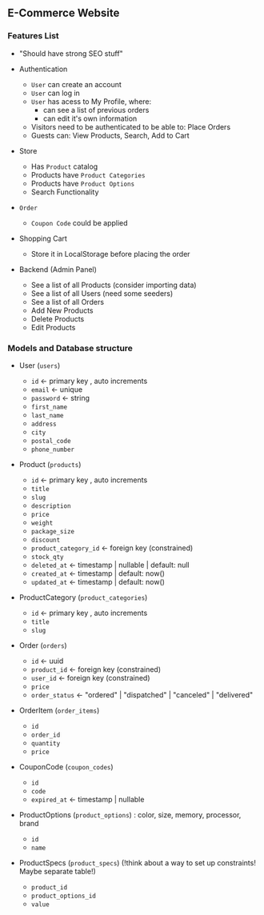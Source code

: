 ## E-Commerce Website

### Features List

- "Should have strong SEO stuff"
- Authentication
    - `User` can create an account
    - `User` can log in
    - `User` has acess to My Profile, where:
        - can see a list of previous orders
        - can edit it's own information
    - Visitors need to be authenticated to be able to: Place Orders
    - Guests can: View Products, Search, Add to Cart
- Store
    - Has `Product` catalog 
    - Products have `Product Categories`
    - Products have `Product Options`
    - Search Functionality

- `Order`
    - `Coupon Code` could be applied
- Shopping Cart
    - Store it in LocalStorage before placing the order
- Backend (Admin Panel)
    - See a list of all Products (consider importing data)
    - See a list of all Users (need some seeders)
    - See a list of all Orders
    - Add New Products
    - Delete Products
    - Edit Products


### Models and Database structure

- User (`users`)
    - `id` <- primary key , auto increments
    - `email` <- unique 
    - `password` <- string
    - `first_name`
    - `last_name`
    - `address`
    - `city`
    - `postal_code`
    - `phone_number`

- Product (`products`)
    - `id` <- primary key , auto increments
    - `title`
    - `slug`
    - `description`
    - `price`
    - `weight`
    - `package_size`
    - `discount`
    - `product_category_id` <- foreign key (constrained)
    - `stock_qty`
    - `deleted_at` <- timestamp | nullable | default: null
    - `created_at` <- timestamp | default: now()
    - `updated_at` <- timestamp | default: now()

- ProductCategory (`product_categories`)
    - `id` <- primary key , auto increments
    - `title`
    - `slug`

- Order (`orders`)
    - `id` <- uuid
    - `product_id` <- foreign key (constrained)
    - `user_id` <- foreign key (constrained)
    - `price`
    - `order_status` <- "ordered" | "dispatched" | "canceled" | "delivered"  

- OrderItem (`order_items`)
    - `id` 
    - `order_id`
    - `quantity`
    - `price`

- CouponCode (`coupon_codes`)
    - `id`
    - `code`
    - `expired_at` <- timestamp | nullable 

- ProductOptions (`product_options`) : color, size, memory, processor, brand
    - `id`
    - `name`

- ProductSpecs (`product_specs`) (!think about a way to set up constraints! Maybe separate table!)
    - `product_id`
    - `product_options_id`
    - `value`
